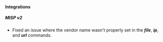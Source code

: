 
#### Integrations
##### MISP v2
- Fixed an issue where the vendor name wasn't properly set in the ***file***, ***ip***, and ***url*** commands.
